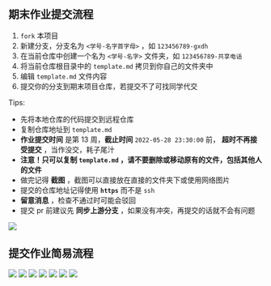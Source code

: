## 期末作业提交流程

1. `fork` 本项目
2. 新建分支，分支名为 `<学号-名字首字母>` ，如 `123456789-gxdh` 
3. 在当前仓库中创建一个名为 `<学号-名字>` 文件夹，如 `123456789-共享电话`
4. 将当前仓库根目录中的 `template.md` 拷贝到你自己的文件夹中
5. 编辑 `template.md` 文件内容
6. 提交你的分支到期末项目仓库，若提交不了可找同学代交

Tips:

- 先将本地仓库的代码提交到远程仓库
- 复制仓库地址到 `template.md` 
- **作业提交时间** 是第 13 周，**截止时间** `2022-05-28 23:30:00` 前， **超时不再接受提交** ，当作没交，耗子尾汁
- **注意！只可以复制 `template.md` ，请不要删除或移动原有的文件，包括其他人的文件**
- 做完记得 **截图** ，截图可以直接放在直接的文件夹下或使用网络图片
- 提交的仓库地址记得使用 **`https`** 而不是 `ssh`
- **留意消息** ，检查不通过时可能会驳回
- 提交 pr 前建议先 **同步上游分支** ，如果没有冲突，再提交的话就不会有问题

![](https://s1.328888.xyz/2022/05/22/dwrrm.png)

## 提交作业简易流程

![](https://s1.328888.xyz/2022/05/24/lLBdy.png)
![](https://s1.328888.xyz/2022/05/24/lXUR3.png)
![](https://s1.328888.xyz/2022/05/24/lXyLB.png)
![](https://s1.328888.xyz/2022/05/24/lXgb2.png)
![](https://s1.328888.xyz/2022/05/24/lX861.png)
![](https://s1.328888.xyz/2022/05/24/lXDyq.png)
![](https://s1.328888.xyz/2022/05/24/lXddP.png)
